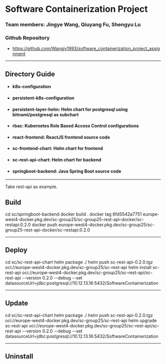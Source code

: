 # Software Containerization Project

### Team members: Jingye Wang, Qiuyang Fu, Shengyu Lu

### Github Repository
* https://github.com/Wangjy1993/software_containerization_project_assignment

<hr>

## Directory Guide
* #### k8s-configuration
* #### persistent-k8s-configuration
* #### persistent-layer-helm: Helm chart for postgresql using bitnami/postgresql as subchart
* #### rbac: Kubernetes Role Based Access Control configurations
* #### react-frontend: ReactJS frontend source code
* #### sc-frontend-chart: Helm chart for frontend
* #### sc-rest-api-chart: Helm chart for backend
* #### springboot-backend: Java Spring Boot source code

<hr>

Take rest-api as example.

## Build

cd sc/springboot-backend
docker build .
docker tag 6fd5542a7751 europe-west4-docker.pkg.dev/sc-group25/sc-group25-rest-api-docker/sc-restapi:0.2.0
docker push europe-west4-docker.pkg.dev/sc-group25/sc-group25-rest-api-docker/sc-restapi:0.2.0

<hr>

## Deploy
cd sc/sc-rest-api-chart
helm package ./
helm push sc-rest-api-0.2.0.tgz oci://europe-west4-docker.pkg.dev/sc-group25/sc-rest-api
helm install sc-rest-api oci://europe-west4-docker.pkg.dev/sc-group25/sc-rest-api/sc-rest-api --version 0.2.0 --debug --set datasourceUrl=jdbc:postgresql://10.12.13.16:5432/SoftwareContainerization


<hr>

## Update
cd sc/sc-rest-api-chart
helm package ./
helm push sc-rest-api-0.2.0.tgz oci://europe-west4-docker.pkg.dev/sc-group25/sc-rest-api
helm upgrade sc-rest-api oci://europe-west4-docker.pkg.dev/sc-group25/sc-rest-api/sc-rest-api --version 0.2.0 --debug --set datasourceUrl=jdbc:postgresql://10.12.13.16:5432/SoftwareContainerization

<hr>

## Uninstall

